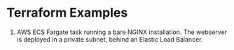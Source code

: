 # Terraform Examples

1. AWS ECS Fargate task running a bare NGINX installation. The webserver is deployed in a private subnet, behind an Elastic Load Balancer.